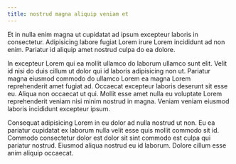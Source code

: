 ```yaml
---
title: nostrud magna aliquip veniam et
---
```


Et in nulla enim magna ut cupidatat ad ipsum excepteur laboris in consectetur. Adipisicing labore fugiat Lorem irure Lorem incididunt ad non enim. Pariatur id aliquip amet nostrud culpa do ea dolore.

In excepteur Lorem qui ea mollit ullamco do laborum ullamco sunt elit. Velit id nisi do duis cillum ut dolor qui id laboris adipisicing non ut. Pariatur magna eiusmod commodo do ullamco Lorem ea magna Lorem reprehenderit amet fugiat ad. Occaecat excepteur laboris deserunt sit esse eu. Aliqua non occaecat ut qui. Mollit esse amet nulla eu voluptate Lorem reprehenderit veniam nisi minim nostrud in magna. Veniam veniam eiusmod laboris incididunt excepteur ipsum.

Consequat adipisicing Lorem in eu dolor ad nulla nostrud ut non. Eu ea pariatur cupidatat ex laborum nulla velit esse quis mollit commodo sit id. Commodo consectetur dolor est dolor sit sint commodo est culpa qui pariatur nostrud. Eiusmod aliqua nostrud eu id laborum. Dolore cillum esse anim aliquip occaecat.